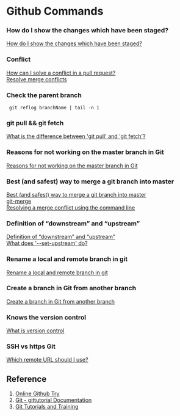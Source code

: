 # Github Commands

### How do I show the changes which have been staged?
[How do I show the changes which have been staged?](https://stackoverflow.com/questions/1587846/how-do-i-show-the-changes-which-have-been-staged)  


### Conflict
[How can I solve a conflict in a pull request?](https://community.atlassian.com/t5/Bitbucket-questions/How-can-I-solve-a-conflict-in-a-pull-request/qaq-p/577205)  
[Resolve merge conflicts](https://confluence.atlassian.com/bitbucket/resolve-merge-conflicts-704414003.html)

### Check the parent branch
```
 git reflog branchName | tail -n 1
```  


### git pull && git fetch
[What is the difference between 'git pull' and 'git fetch'?](https://stackoverflow.com/questions/292357/what-is-the-difference-between-git-pull-and-git-fetch)

### Reasons for not working on the master branch in Git
[Reasons for not working on the master branch in Git](https://stackoverflow.com/questions/5713563/reasons-for-not-working-on-the-master-branch-in-git)  


### Best (and safest) way to merge a git branch into master
[Best (and safest) way to merge a git branch into master](https://stackoverflow.com/questions/5601931/best-and-safest-way-to-merge-a-git-branch-into-master)  
[git-merge](https://git-scm.com/docs/git-merge)  
[Resolving a merge conflict using the command line](https://help.github.com/articles/resolving-a-merge-conflict-using-the-command-line/)  


### Definition of “downstream” and “upstream”
[Definition of “downstream” and “upstream”](https://stackoverflow.com/questions/2739376/definition-of-downstream-and-upstream)   
[What does '--set-upstream' do?](https://stackoverflow.com/questions/18031946/what-does-set-upstream-do)  



### Rename a local and remote branch in git
[Rename a local and remote branch in git](https://multiplestates.wordpress.com/2015/02/05/rename-a-local-and-remote-branch-in-git/)  


### Create a branch in Git from another branch
[Create a branch in Git from another branch](https://stackoverflow.com/questions/4470523/create-a-branch-in-git-from-another-branch)


### Knows the version control
[What is version control](https://www.atlassian.com/git/tutorials/what-is-version-control)

### SSH vs https Git
[Which remote URL should I use?](https://help.github.com/articles/which-remote-url-should-i-use/)   



## Reference
1. [Online Github Try](https://try.github.io/)
2. [Git - gittutorial Documentation](https://git-scm.com/docs/gittutorial)
3. [Git Tutorials and Training](https://www.atlassian.com/git/tutorials)
